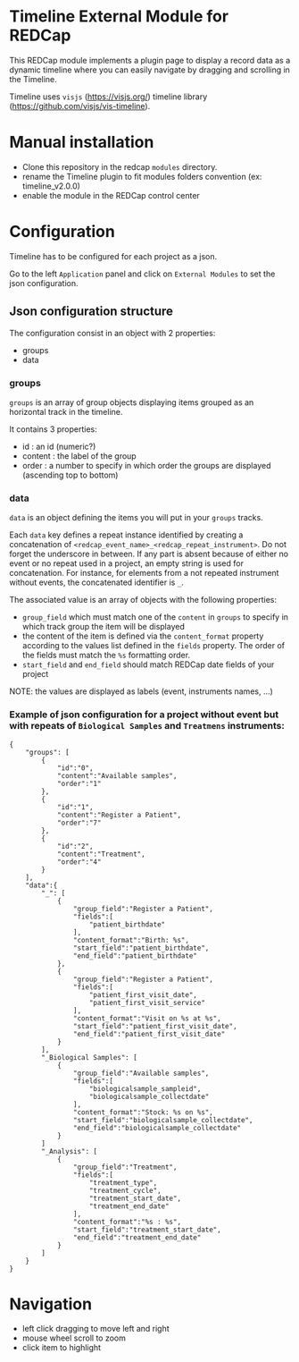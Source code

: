 # Timeline External Module for REDCap

This REDCap module implements a plugin page to display a record data as a dynamic timeline where you can easily navigate by dragging and scrolling in the Timeline.

Timeline uses `visjs` (https://visjs.org/) timeline library (https://github.com/visjs/vis-timeline).

# Manual installation

- Clone this repository in the redcap `modules` directory.
- rename the Timeline plugin to fit modules folders convention (ex: timeline_v2.0.0)
- enable the module in the REDCap control center

# Configuration

Timeline has to be configured for each project as a json.

Go to the left `Application` panel and click on `External Modules` to set the json configuration.

## Json configuration structure

The configuration consist in an object with 2 properties:

- groups
- data

### groups

`groups` is an array of group objects displaying items grouped as an horizontal track in the timeline.

It contains 3 properties:

- id : an id (numeric?)
- content : the label of the group
- order : a number to specify in which order the groups are displayed (ascending top to bottom)

### data

`data` is an object defining the items you will put in your `groups` tracks.

Each `data` key defines a repeat instance identified by creating a concatenation of `<redcap_event_name>_<redcap_repeat_instrument>`.
Do not forget the underscore in between.
If any part is absent because of either no event or no repeat used in a project, an empty string is used for concatenation.
For instance, for elements from a not repeated instrument without events, the concatenated identifier is `_`.

The associated value is an array of objects with the following properties:

- `group_field` which must match one of the `content` in `groups` to specify in which track group the item will be displayed
- the content of the item is defined via the `content_format` property according to the values list defined in the `fields` property. The order of the fields must match the `%s` formatting order.
- `start_field` and `end_field` should match REDCap date fields of your project

NOTE: the values are displayed as labels (event, instruments names, ...)

### Example of json configuration for a project without event but with repeats of `Biological Samples` and `Treatmens` instruments:

```
{
    "groups": [
        {
            "id":"0",
            "content":"Available samples",
            "order":"1"
        },
        {
            "id":"1",
            "content":"Register a Patient",
            "order":"7"
        },
        {
            "id":"2",
            "content":"Treatment",
            "order":"4"
        }
    ],
    "data":{
        "_": [
            {
                "group_field":"Register a Patient",
                "fields":[
                    "patient_birthdate"
                ],
                "content_format":"Birth: %s",
                "start_field":"patient_birthdate",
                "end_field":"patient_birthdate"
            },
            {
                "group_field":"Register a Patient",
                "fields":[
                    "patient_first_visit_date",
                    "patient_first_visit_service"
                ],
                "content_format":"Visit on %s at %s",
                "start_field":"patient_first_visit_date",
                "end_field":"patient_first_visit_date"
            }
        ],
        "_Biological Samples": [
            {
                "group_field":"Available samples",
                "fields":[
                    "biologicalsample_sampleid",
                    "biologicalsample_collectdate"
                ],
                "content_format":"Stock: %s on %s",
                "start_field":"biologicalsample_collectdate",
                "end_field":"biologicalsample_collectdate"
            }
        ]
        "_Analysis": [
            {
                "group_field":"Treatment",
                "fields":[
                    "treatment_type",
                    "treatment_cycle",
                    "treatment_start_date",
                    "treatment_end_date"
                ],
                "content_format":"%s : %s",
                "start_field":"treatment_start_date",
                "end_field":"treatment_end_date"
            }
        ]
    }
}
```

# Navigation

- left click dragging to move left and right
- mouse wheel scroll to zoom
- click item to highlight

